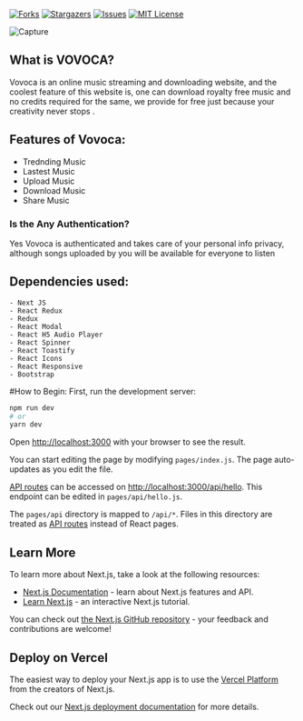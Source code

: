 [![Forks][forks-shield]][forks-url]
[![Stargazers][stars-shield]][stars-url]
[![Issues][issues-shield]][issues-url]
[![MIT License][license-shield]][license-url]

![Capture](https://user-images.githubusercontent.com/47475007/114023460-86d8cd80-9890-11eb-814d-a0d30dbc0b5b.PNG)

## What is VOVOCA?
Vovoca is an online music streaming and downloading website, and the coolest feature of this website is, one can download royalty free music and no credits required for the same, we provide for free just because your creativity never stops
.
## Features of Vovoca:
- Trednding Music
- Lastest Music
- Upload Music
- Download Music
- Share Music

### Is the Any Authentication?  
Yes Vovoca is authenticated and takes care of your personal info privacy, although songs uploaded by you will be available for everyone to listen

## Dependencies used:
```
- Next JS
- React Redux
- Redux
- React Modal
- React H5 Audio Player
- React Spinner
- React Toastify
- React Icons
- React Responsive
- Bootstrap
```

#How to Begin:
First, run the development server:

```bash
npm run dev
# or
yarn dev
```

Open [http://localhost:3000](http://localhost:3000) with your browser to see the result.

You can start editing the page by modifying `pages/index.js`. The page auto-updates as you edit the file.

[API routes](https://nextjs.org/docs/api-routes/introduction) can be accessed on [http://localhost:3000/api/hello](http://localhost:3000/api/hello). This endpoint can be edited in `pages/api/hello.js`.

The `pages/api` directory is mapped to `/api/*`. Files in this directory are treated as [API routes](https://nextjs.org/docs/api-routes/introduction) instead of React pages.

## Learn More

To learn more about Next.js, take a look at the following resources:

- [Next.js Documentation](https://nextjs.org/docs) - learn about Next.js features and API.
- [Learn Next.js](https://nextjs.org/learn) - an interactive Next.js tutorial.

You can check out [the Next.js GitHub repository](https://github.com/vercel/next.js/) - your feedback and contributions are welcome!


[forks-shield]: 	https://img.shields.io/github/forks/varun-singhh/vovoca
[forks-url]:      https://github.com/varun-singhh/vovoca/network/members
[stars-shield]: 	https://img.shields.io/github/stars/varun-singhh/vovoca
[stars-url]:      https://github.com/varun-singhh/vovoca/stargazers
[issues-shield]: 	https://img.shields.io/github/issues/varun-singhh/vovoca
[issues-url]:     https://github.com/varun-singhh/vovoca/issues
[license-shield]: https://img.shields.io/github/license/othneildrew/Best-README-Template
[license-url]:    https://github.com/varun-singhh/vovoca/blob/Development/LICENSE

## Deploy on Vercel

The easiest way to deploy your Next.js app is to use the [Vercel Platform](https://vercel.com/new?utm_medium=default-template&filter=next.js&utm_source=create-next-app&utm_campaign=create-next-app-readme) from the creators of Next.js.

Check out our [Next.js deployment documentation](https://nextjs.org/docs/deployment) for more details.
